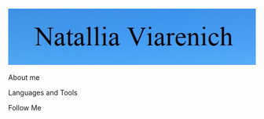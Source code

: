 [![Header](https://github.com/Natallia27/Natallia27/blob/main/assets/1.png)](https://www.linkedin.com/in/natallia-viarenich/)

About me

Languages and Tools

Follow Me
